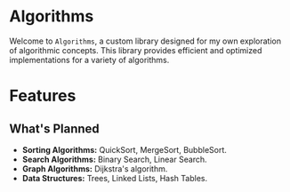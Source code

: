 # Algorithms
Welcome to `Algorithms`, a custom library designed for my own exploration of algorithmic concepts. This library provides efficient and optimized implementations for a variety of algorithms.

# Features
## What's Planned
- **Sorting Algorithms:** QuickSort, MergeSort, BubbleSort.
- **Search Algorithms:** Binary Search, Linear Search.
- **Graph Algorithms:** Dijkstra's algorithm.
- **Data Structures:** Trees, Linked Lists, Hash Tables.